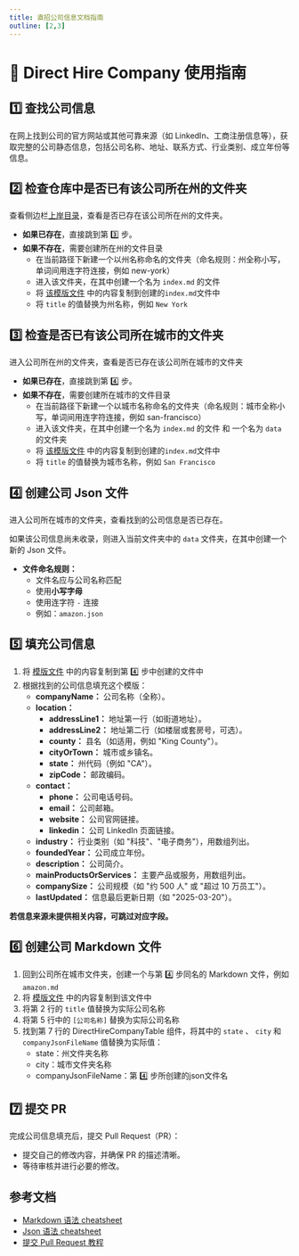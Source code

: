 ```yaml
---
title: 直招公司信息文档指南
outline: [2,3]
---
```


# 📖 Direct Hire Company 使用指南

## 1️⃣ 查找公司信息

在网上找到公司的官方网站或其他可靠来源（如 LinkedIn、工商注册信息等），获取完整的公司静态信息，包括公司名称、地址、联系方式、行业类别、成立年份等信息。

## 2️⃣ 检查仓库中是否已有该公司所在州的文件夹

查看侧边栏[上岸目录](/direct-hire-company/overview.md)，查看是否已存在该公司所在州的文件夹。

- **如果已存在**，直接跳到第 3️⃣ 步。
- **如果不存在**，需要创建所在州的文件目录
    - 在当前路径下新建一个以州名称命名的文件夹（命名规则：州全称小写，单词间用连字符连接，例如 new-york）
    - 进入该文件夹，在其中创建一个名为 `index.md` 的文件
    - 将 [该模版文件](https://github.com/atomeocean/job-compass/blob/main/docs/zhHans/direct-hire-company/company-utils/index.md?plain=1) 中的内容复制到创建的`index.md`文件中
    - 将 `title` 的值替换为州名称，例如 `New York`

## 3️⃣ 检查是否已有该公司所在城市的文件夹

进入公司所在州的文件夹，查看是否已存在该公司所在城市的文件夹

- **如果已存在**，直接跳到第 4️⃣ 步。
- **如果不存在**，需要创建所在城市的文件目录
    - 在当前路径下新建一个以城市名称命名的文件夹（命名规则：城市全称小写，单词间用连字符连接，例如 san-francisco）
    - 进入该文件夹，在其中创建一个名为 `index.md` 的文件 和 一个名为 `data` 的文件夹
    - 将 [该模版文件](https://github.com/atomeocean/job-compass/blob/main/docs/zhHans/direct-hire-company/company-utils/index.md?plain=1) 中的内容复制到创建的`index.md`文件中
    - 将 `title` 的值替换为城市名称，例如 `San Francisco`

## 4️⃣ 创建公司 Json 文件

进入公司所在城市的文件夹，查看找到的公司信息是否已存在。

如果该公司信息尚未收录，则进入当前文件夹中的 `data` 文件夹，在其中创建一个新的 Json 文件。

- **文件命名规则：**
    - 文件名应与公司名称匹配
    - 使用**小写字母**
    - 使用连字符 `-` 连接
    - 例如：`amazon.json`

## 5️⃣ 填充公司信息

1. 将 [模版文件](https://github.com/atomeocean/job-compass/blob/main/docs/zhHans/direct-hire-company/company-utils/company-info-template.json) 中的内容复制到第 4️⃣ 步中创建的文件中
2. 根据找到的公司信息填充这个模版：
    - **companyName：** 公司名称（全称）。
    - **location：**
        - **addressLine1：** 地址第一行（如街道地址）。
        - **addressLine2：** 地址第二行（如楼层或套房号，可选）。
        - **county：** 县名（如适用，例如 "King County"）。
        - **cityOrTown：** 城市或乡镇名。
        - **state：** 州代码（例如 "CA"）。
        - **zipCode：** 邮政编码。
    - **contact：**
        - **phone：** 公司电话号码。
        - **email：** 公司邮箱。
        - **website：** 公司官网链接。
        - **linkedin：** 公司 LinkedIn 页面链接。
    - **industry：** 行业类别（如 "科技"、"电子商务"），用数组列出。
    - **foundedYear：** 公司成立年份。
    - **description：** 公司简介。
    - **mainProductsOrServices：** 主要产品或服务，用数组列出。
    - **companySize：** 公司规模（如 "约 500 人" 或 "超过 10 万员工"）。
    - **lastUpdated：** 信息最后更新日期（如 "2025-03-20"）。

**若信息来源未提供相关内容，可跳过对应字段。**

## 6️⃣ 创建公司 Markdown 文件

1. 回到公司所在城市文件夹，创建一个与第 4️⃣ 步同名的 Markdown 文件，例如 `amazon.md`
2. 将 [模版文件](https://github.com/atomeocean/job-compass/blob/main/docs/zhHans/direct-hire-company/company-utils/company-info-template.md?plain=1) 中的内容复制到该文件中
3. 将第 2 行的 `title` 值替换为实际公司名称
4. 将第 5 行中的 `[公司名称]` 替换为实际公司名称
5. 找到第 7 行的 DirectHireCompanyTable 组件，将其中的 `state` 、 `city` 和 `companyJsonFileName` 值替换为实际值：
    - state：州文件夹名称
    - city：城市文件夹名称
    - companyJsonFileName：第 4️⃣ 步所创建的json文件名

## 7️⃣ 提交 PR

完成公司信息填充后，提交 Pull Request（PR）：

- 提交自己的修改内容，并确保 PR 的描述清晰。
- 等待审核并进行必要的修改。

## 参考文档

- [Markdown 语法 cheatsheet](https://jobcompass.atomeocean.com/guide/markdown-cheatsheet.html)
- [Json 语法 cheatsheet](https://jobcompass.atomeocean.com/guide/json-cheatsheet.html)
- [提交 Pull Request 教程](https://www.youtube.com/watch?v=Jp7aMDVXvwM)
